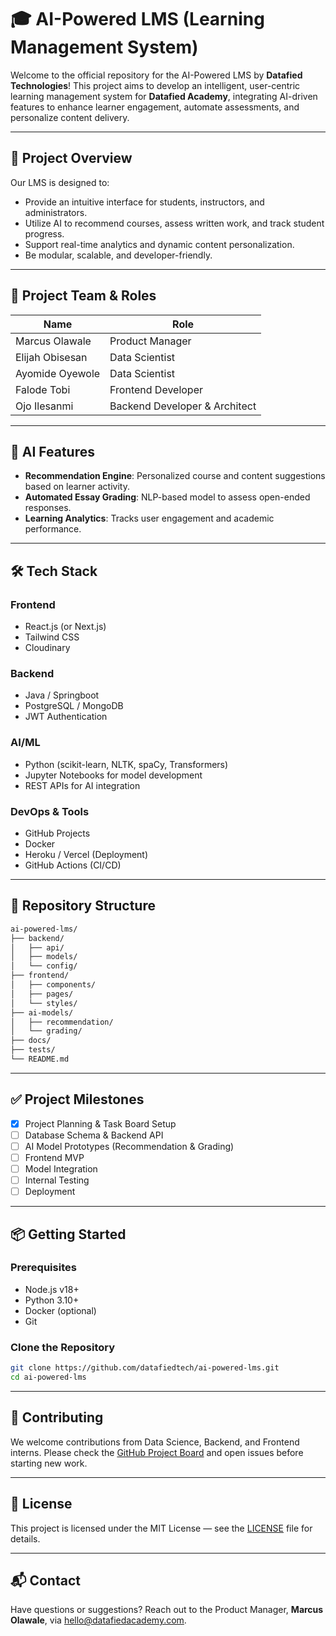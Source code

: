 
# 🎓 AI-Powered LMS (Learning Management System)

Welcome to the official repository for the AI-Powered LMS by **Datafied Technologies**! This project aims to develop an intelligent, user-centric learning management system for **Datafied Academy**, integrating AI-driven features to enhance learner engagement, automate assessments, and personalize content delivery.

---

## 🚀 Project Overview

Our LMS is designed to:
- Provide an intuitive interface for students, instructors, and administrators.
- Utilize AI to recommend courses, assess written work, and track student progress.
- Support real-time analytics and dynamic content personalization.
- Be modular, scalable, and developer-friendly.

---

## 👥 Project Team & Roles

| Name               | Role                          |
|--------------------|-------------------------------|
| Marcus Olawale     | Product Manager               |
| Elijah Obisesan    | Data Scientist                |
| Ayomide Oyewole    | Data Scientist                |
| Falode Tobi        | Frontend Developer            |
| Ojo Ilesanmi       | Backend Developer & Architect |

---

## 🧠 AI Features

- **Recommendation Engine**: Personalized course and content suggestions based on learner activity.
- **Automated Essay Grading**: NLP-based model to assess open-ended responses.
- **Learning Analytics**: Tracks user engagement and academic performance.

---

## 🛠 Tech Stack

### Frontend
- React.js (or Next.js)
- Tailwind CSS
- Cloudinary

### Backend
- Java / Springboot
- PostgreSQL / MongoDB
- JWT Authentication

### AI/ML
- Python (scikit-learn, NLTK, spaCy, Transformers)
- Jupyter Notebooks for model development
- REST APIs for AI integration

### DevOps & Tools
- GitHub Projects
- Docker
- Heroku / Vercel (Deployment)
- GitHub Actions (CI/CD)

---

## 📂 Repository Structure

```bash
ai-powered-lms/
├── backend/
│   ├── api/
│   ├── models/
│   └── config/
├── frontend/
│   ├── components/
│   ├── pages/
│   └── styles/
├── ai-models/
│   ├── recommendation/
│   └── grading/
├── docs/
├── tests/
└── README.md
```

---

## ✅ Project Milestones

- [x] Project Planning & Task Board Setup
- [ ] Database Schema & Backend API
- [ ] AI Model Prototypes (Recommendation & Grading)
- [ ] Frontend MVP
- [ ] Model Integration
- [ ] Internal Testing
- [ ] Deployment

---

## 📦 Getting Started

### Prerequisites
- Node.js v18+
- Python 3.10+
- Docker (optional)
- Git

### Clone the Repository

```bash
git clone https://github.com/datafiedtech/ai-powered-lms.git
cd ai-powered-lms
```

---

## 🤝 Contributing

We welcome contributions from Data Science, Backend, and Frontend interns. Please check the [GitHub Project Board](https://github.com/datafiedtech/ai-powered-lms/projects) and open issues before starting new work.

---

## 📄 License

This project is licensed under the MIT License — see the [LICENSE](LICENSE) file for details.

---

## 📬 Contact

Have questions or suggestions? Reach out to the Product Manager, **Marcus Olawale**, via hello@datafiedacademy.com.
